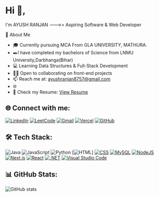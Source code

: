 
# Hi 👋,
  I'm AYUSH RANJAN
--->> Aspiring Software & Web Developer

🚀 About Me
- 🎓 Currently pursuing MCA From GLA UNIVERSITY, MATHURA.
- ✒️I have completed my bachelors of Science from LNMU University,Darbhanga(Bihar)
- 💻 Learning Data Structures & Full-Stack Development
- 👨‍💻 Open to collaborating on front-end projects
- 📫 Reach me at: ayushranjan8757@gmail.com
- 🌐<!-- Portfolio: [My Portfolio](https://yourusername.github.io/MyPortfolio/)-->
- 📄 Check my Resume: [View Resume](https://docs.google.com/document/d/1JCxXlYB_t7aMnlieWl9jrrETbrFitwfV5m0rZ9GGnkk/edit?usp=sharing)

## 🌐 Connect with me:
[![LinkedIn](https://img.shields.io/badge/LinkedIn-blue?logo=linkedin&logoColor=white)](https://www.linkedin.com/in/ayush-ranjan-710067329/)
[![LeetCode](https://img.shields.io/badge/LeetCode-000000?logo=LeetCode&logoColor=#d16c06)](https://leetcode.com/u/axranjan87/)
[![Gmail](https://img.shields.io/badge/Gmail-D14836?logo=gmail&logoColor=white)](ayushranjan8757@gmail.com)
[![Vercel](https://img.shields.io/badge/Vercel-%23000000.svg?logo=vercel&logoColor=white)](https://vercel.com/ayus-projects-ac870de6)
[![GitHub](https://img.shields.io/badge/GitHub-%23121011.svg?logo=github&logoColor=white)](https://github.com/axranjan87)

## 🛠 Tech Stack:
![Java](https://img.shields.io/badge/java-%23ED8B00.svg?style=for-the-badge&logo=java&logoColor=white)
![JavaScript](https://img.shields.io/badge/javascript-%23323330.svg?style=for-the-badge&logo=javascript&logoColor=%23F7DF1E)
![Python](https://img.shields.io/badge/python-%2314354C.svg?style=for-the-badge&logo=python&logoColor=white)
[![HTML](https://img.shields.io/badge/HTML-%23E34F26.svg?logo=html5&logoColor=white)]
[![CSS](https://img.shields.io/badge/CSS-639?logo=css&logoColor=fff)](#)
[![MySQL](https://img.shields.io/badge/MySQL-4479A1?logo=mysql&logoColor=fff)](#)
[![NodeJS](https://img.shields.io/badge/Node.js-6DA55F?logo=node.js&logoColor=white)](#)
[![Next.js](https://img.shields.io/badge/Next.js-black?logo=next.js&logoColor=white)](#)
[![React](https://img.shields.io/badge/React-%2320232a.svg?logo=react&logoColor=%2361DAFB)](#)
[![.NET](https://img.shields.io/badge/.NET-512BD4?logo=dotnet&logoColor=fff)](#)
[![Visual Studio Code](https://custom-icon-badges.demolab.com/badge/Visual%20Studio%20Code-0078d7.svg?logo=vsc&logoColor=white)](#)

## 📊 GitHub Stats:
![GitHub stats](https://vercel.com/ayus-projects-ac870de6/axranjan87/deployments&show_icons=true&theme=radical)

